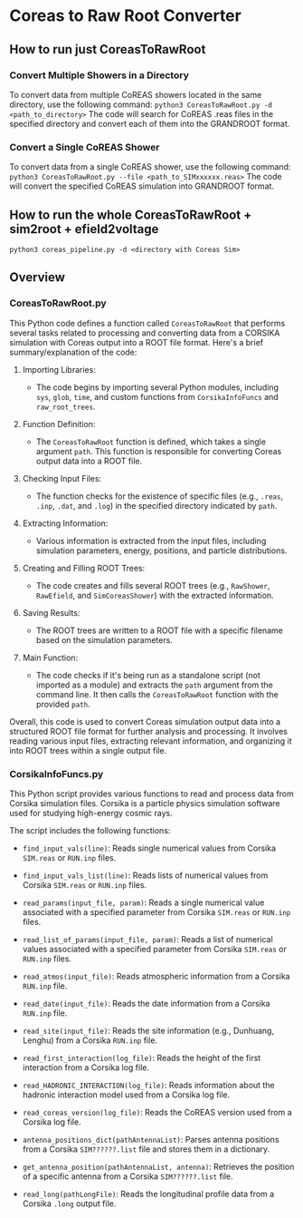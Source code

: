 # Coreas to Raw Root Converter

## How to run just CoreasToRawRoot
### Convert Multiple Showers in a Directory
To convert data from multiple CoREAS showers located in the same directory, use the following command:
`python3 CoreasToRawRoot.py -d <path_to_directory>`
The code will search for CoREAS .reas files in the specified directory and convert each of them into the GRANDROOT format.

### Convert a Single CoREAS Shower
To convert data from a single CoREAS shower, use the following command:
`python3 CoreasToRawRoot.py --file <path_to_SIMxxxxxx.reas>`
The code will convert the specified CoREAS simulation into GRANDROOT format.


## How to run the whole CoreasToRawRoot + sim2root + efield2voltage
`python3 coreas_pipeline.py -d <directory with Coreas Sim>`


## Overview
### CoreasToRawRoot.py
This Python code defines a function called `CoreasToRawRoot` that performs several tasks related to processing and converting data from a CORSIKA simulation with Coreas output into a ROOT file format. Here's a brief summary/explanation of the code:

1. Importing Libraries:
   - The code begins by importing several Python modules, including `sys`, `glob`, `time`, and custom functions from `CorsikaInfoFuncs` and `raw_root_trees`.

2. Function Definition:
   - The `CoreasToRawRoot` function is defined, which takes a single argument `path`. This function is responsible for converting Coreas output data into a ROOT file.

3. Checking Input Files:
   - The function checks for the existence of specific files (e.g., `.reas`, `.inp`, `.dat`, and `.log`) in the specified directory indicated by `path`.

4. Extracting Information:
   - Various information is extracted from the input files, including simulation parameters, energy, positions, and particle distributions.

5. Creating and Filling ROOT Trees:
   - The code creates and fills several ROOT trees (e.g., `RawShower`, `RawEfield`, and `SimCoreasShower`) with the extracted information.

6. Saving Results:
   - The ROOT trees are written to a ROOT file with a specific filename based on the simulation parameters.

7. Main Function:
   - The code checks if it's being run as a standalone script (not imported as a module) and extracts the `path` argument from the command line. It then calls the `CoreasToRawRoot` function with the provided `path`.

Overall, this code is used to convert Coreas simulation output data into a structured ROOT file format for further analysis and processing. It involves reading various input files, extracting relevant information, and organizing it into ROOT trees within a single output file.


### CorsikaInfoFuncs.py
This Python script provides various functions to read and process data from Corsika simulation files. Corsika is a particle physics simulation software used for studying high-energy cosmic rays.

The script includes the following functions:

- `find_input_vals(line)`: Reads single numerical values from Corsika `SIM.reas` or `RUN.inp` files.

- `find_input_vals_list(line)`: Reads lists of numerical values from Corsika `SIM.reas` or `RUN.inp` files.

- `read_params(input_file, param)`: Reads a single numerical value associated with a specified parameter from Corsika `SIM.reas` or `RUN.inp` files.

- `read_list_of_params(input_file, param)`: Reads a list of numerical values associated with a specified parameter from Corsika `SIM.reas` or `RUN.inp` files.

- `read_atmos(input_file)`: Reads atmospheric information from a Corsika `RUN.inp` file.

- `read_date(input_file)`: Reads the date information from a Corsika `RUN.inp` file.

- `read_site(input_file)`: Reads the site information (e.g., Dunhuang, Lenghu) from a Corsika `RUN.inp` file.

- `read_first_interaction(log_file)`: Reads the height of the first interaction from a Corsika log file.

- `read_HADRONIC_INTERACTION(log_file)`: Reads information about the hadronic interaction model used from a Corsika log file.

- `read_coreas_version(log_file)`: Reads the CoREAS version used from a Corsika log file.

- `antenna_positions_dict(pathAntennaList)`: Parses antenna positions from a Corsika `SIM??????.list` file and stores them in a dictionary.

- `get_antenna_position(pathAntennaList, antenna)`: Retrieves the position of a specific antenna from a Corsika `SIM??????.list` file.

- `read_long(pathLongFile)`: Reads the longitudinal profile data from a Corsika `.long` output file.
